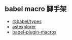 ## babel macro 脚手架

- [@babel/types](https://babeljs.io/docs/en/babel-types)
- [astexplorer](https://astexplorer.net/)
- [babel-plugin-macros](https://github.com/kentcdodds/babel-plugin-macros)